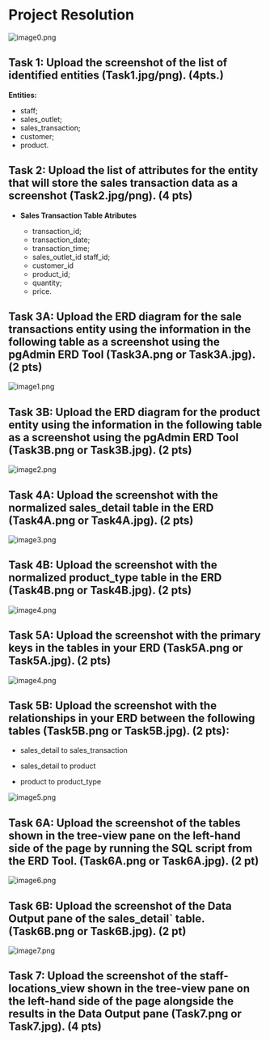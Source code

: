 # Project Resolution

![image0.png](./img/sample_data.png)

## Task 1: Upload the screenshot of the list of identified entities (Task1.jpg/png). (4pts.)

**Entities:**

- staff;
- sales_outlet;
- sales_transaction;
- customer;
- product.

## Task 2: Upload the list of attributes for the entity that will store the sales transaction data as a screenshot (Task2.jpg/png). (4 pts)


- **Sales Transaction Table Atributes**

    - transaction_id;   
    - transaction_date;
    - transaction_time;
    - sales_outlet_id	staff_id;
    - customer_id	
    - product_id;
    - quantity;
    - price.

## Task 3A: Upload the ERD diagram for the sale transactions entity using the information in the following table as a screenshot using the pgAdmin ERD Tool (Task3A.png or Task3A.jpg).  (2 pts)
 

![image1.png](./img/sale_transaction_der.png)

## Task 3B: Upload the ERD diagram for the product entity using the information in the following table as a screenshot using the pgAdmin ERD Tool (Task3B.png or Task3B.jpg). (2 pts)

![image2.png](./img/product_table_der.png)

## Task 4A: Upload the screenshot with the normalized sales_detail table in the ERD (Task4A.png or Task4A.jpg). (2 pts)

![image3.png](./img/transaction_detail_table_der.png)


## Task 4B: Upload the screenshot with the normalized product_type table in the ERD (Task4B.png or Task4B.jpg). (2 pts)

![image4.png](./img/product_type_table_der.png)


## Task 5A: Upload the screenshot with the primary keys in the tables in your ERD (Task5A.png or Task5A.jpg). (2 pts)

![image4.png](./img/transaction_detail_and_product_type_table_der.png)

## Task 5B: Upload the screenshot with the relationships in your ERD between the following tables (Task5B.png or Task5B.jpg). (2 pts):

- sales_detail to sales_transaction

- sales_detail to product

- product to product_type 


![image5.png](./img/tables_relashionship_der.png)

## Task 6A: Upload the screenshot of the tables shown in the tree-view pane on the left-hand side of the page by running the SQL script from the ERD Tool. (Task6A.png or Task6A.jpg). (2 pt)

![image6.png](./img/tables_created.png)

## Task 6B: Upload the screenshot of the Data Output pane of the sales_detail` table. (Task6B.png or Task6B.jpg). (2 pt)

![image7.png](./img/transaction_detail_query.png)

## Task 7: Upload the screenshot of the staff-locations_view shown in the tree-view pane on the left-hand side of the page alongside the results in the Data Output pane (Task7.png or Task7.jpg). (4 pts)
